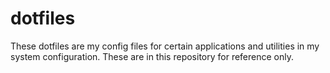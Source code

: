 # dotfiles
These dotfiles are my config files for certain applications and
utilities in my system configuration. These are in this repository for
reference only.

